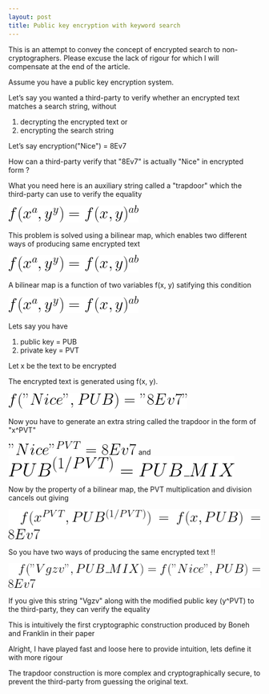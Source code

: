 ```yaml
---
layout: post
title: Public key encryption with keyword search
---
```


This is an attempt to convey the concept of encrypted search to non-cryptographers. Please excuse the lack of rigour for which I will compensate at the end of the article.

Assume you have a public key encryption system.

Let’s say you wanted a third-party to verify whether an encrypted text matches a search string, without 
1. decrypting the encrypted text or 
2. encrypting the search string

Let’s say encryption("Nice") = 8Ev7

How can a third-party verify that "8Ev7" is actually "Nice" in encrypted form ?

What you need here is an auxiliary string called a "trapdoor" which the third-party can use to verify the equality

![eqn1](_posts/firsteqn.gif)

This problem is solved using a bilinear map, which enables two different ways of producing same encrypted text

![eqn1](firsteqn.gif)

A bilinear map is a function of two variables f(x, y) satifying this condition

![eqn1](_posts/images/firsteqn.gif)

Lets say you have
1. public key = PUB
2. private key = PVT

Let x be the text to be encrypted

The encrypted text is generated using f(x, y).

![eqn2](images/secondeqn.gif)

Now you have to generate an extra string called the trapdoor in the form of "x^PVT"

![eqn3](images/thirdeqn.gif)
and
![eqn4](images/fourtheqn.gif)

Now by the property of a bilinear map, the PVT multiplication and division cancels out giving

![eqn5](images/fiftheqn.gif)

So you have two ways of producing the same encrypted text !!

![eqn6](images/sixtheqn.gif)

If you give this string "Vgzv" along with the modified public key (y^PVT) to the third-party, they can verify the equality

This is intuitively the first cryptographic construction produced by Boneh and Franklin in their paper

Alright, I have played fast and loose here to provide intuition, lets define it with more rigour

The trapdoor construction is more complex and cryptographically secure, to prevent the third-party from guessing the original text.

